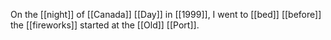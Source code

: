 On the [[night]] of [[Canada]] [[Day]] in [[1999]], I went to [[bed]] [[before]] the [[fireworks]] started at the [[Old]] [[Port]].